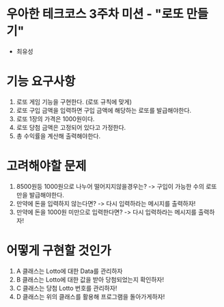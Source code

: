 # 우아한 테크코스 3주차 미션 - "로또 만들기"
 - 최유성
 
# 기능 요구사항
 1. 로또 게임 기능을 구현한다. (로또 규칙에 맞게)
 2. 로또 구입 금액을 입력하면 구입 금액에 해당하는 로또를 발급해야한다.
 3. 로또 1장의 가격은 1000원이다.
 4. 로또 당첨 금액은 고정되어 있다고 가정한다.
 5. 총 수익률을 계산해 출력해야한다.
 
# 고려해야할 문제
 1. 8500원등 1000원으로 나누어 떨어지지않을경우는? ->  구입이 가능한 수의 로또만을 발급해야한다.
 2. 만약에 돈을 입력하지 않는다면? -> 다시 입력하라는 메시지를 출력하자!
 3. 만약에 돈을 1000원 미만으로 입력한다면? -> 다시 입력하라는 메시지를 출력하자!
 
# 어떻게 구현할 것인가
 1. A 클래스는 Lotto에 대한 Data를 관리하자
 2. B 클래스는 Lotto에 대한 값을 받아 당첨되었는지 확인하자!
 3. C 클래스는 당첨 Lotto 번호를 관리하자!
 4. D 클래스는 위의 클래스를 활용해 프로그램을 돌아가게하자!
 
